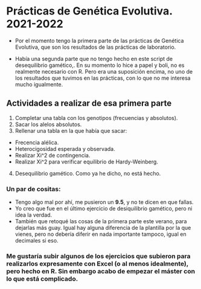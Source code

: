# Prácticas de Genética Evolutiva. 2021-2022

* Por el momento tengo la primera parte de las prácticas de Genética Evolutiva, que son los resultados de las prácticas de laboratorio.

* Había una segunda parte que no tengo hecho en este script de desequilibrio gamético,. En su momento lo hice a papel y boli, no es realmente necesario con R. Pero era una suposición encima, no uno de los resultados que tuvimos en las prácticas, con lo que no me interesa mucho igualmente.

## **Actividades a realizar de esa primera parte**

1) Completar una tabla con los genotipos (frecuencias y absolutos).
2) Sacar los alelos absolutos.
3) Rellenar una tabla en la que había que sacar:
  - Frecencia alélica.
  - Heterocigosidad esperada y observada.
  - Realizar Xi^2 de contingencia.
  - Realizar Xi^2 para verificar equilibrio de Hardy-Weinberg.
4) Desequilibrio gamético. Como ya he dicho, no está hecho.

### Un par de cositas: 
* Tengo algo mal por ahí, me pusieron un **9.5**, y no te dicen en que fallas.
* Yo creo que fue en  el último ejercicio de desiquilibrio gamético, pero ni idea la verdad.
* También que retoqué las cosas de la primera parte este verano, para dejarlas más guay. Igual hay alguna diferencia de la plantilla por la que vienes, pero no debería diferir en nada importante tampoco, igual en decimales si eso.

### Me gustaría subir algunos de los ejercicios que subieron para realizarlos expresamente con Excel (o al menos idealmente), pero hecho en R. Sin embargo acabo de empezar el máster con lo que está complicado.

